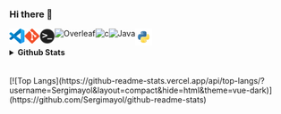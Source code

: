 ### Hi there 👋

<!--
**Sergimayol/Sergimayol** is a ✨ _special_ ✨ repository because its `README.md` (this file) appears on your GitHub profile.

Here are some ideas to get you started:

- 🔭 I’m currently working on ...
- 🌱 I’m currently learning ...
- 👯 I’m looking to collaborate on ...
- 🤔 I’m looking for help with ...
- 💬 Ask me about ...
- 📫 How to reach me: ...
- 😄 Pronouns: ...
- ⚡ Fun fact: ...
-->
<img align="left" alt="Visual Studio Code" width="27px" src="https://raw.githubusercontent.com/github/explore/80688e429a7d4ef2fca1e82350fe8e3517d3494d/topics/visual-studio-code/visual-studio-code.png" />
<img align="left" height="27" src="https://raw.githubusercontent.com/devicons/devicon/master/icons/git/git-original.svg" alt="git">
<img align="left" height="27" src="https://raw.githubusercontent.com/github/explore/80688e429a7d4ef2fca1e82350fe8e3517d3494d/topics/terminal/terminal.png" alt="terminal">
<img align="left" height="27" src="https://pbs.twimg.com/profile_images/551035690234834945/JhdUiOPP.png" alt="Overleaf">
<img align="left" height="27" src="https://external-content.duckduckgo.com/iu/?u=https%3A%2F%2Fimages.vexels.com%2Fmedia%2Fusers%2F3%2F166179%2Fisolated%2Fpreview%2Fb83d6b47a9502dfaf535087627a8bf96-c-programming-language-icon-by-vexels.png&f=1&nofb=1" alt="c">
<img align="left" height="30" src="https://external-content.duckduckgo.com/iu/?u=https%3A%2F%2Fcdn2.iconfinder.com%2Fdata%2Ficons%2Fdesigner-skills%2F128%2Fcode-programming-java-software-develop-command-language-512.png&f=1&nofb=1" alt="Java">
<img align="left" height="30" src="https://raw.githubusercontent.com/github/explore/80688e429a7d4ef2fca1e82350fe8e3517d3494d/topics/python/python.png" alt="python">
<br />
<br />

<details>	
  <summary><b>Github Stats</b></summary>

  <br />
  <img height="180em" src="https://github-readme-stats.vercel.app/api?username=Sergimayol&show_icons=true&theme=vue-dark&hide_border=true&&count_private=true&include_all_commits=true" />
  <img height="180em" src="https://github-readme-stats.vercel.app/api/top-langs/?username=Sergimayol&exclude_repo=KNN-Image-Classification&show_icons=true&hide_border=true&layout=compact&langs_count=8&theme=vue-dark"/>
</details>

<!--
[![Sergimayol's GitHub stats](https://github-readme-stats.vercel.app/api?username=Sergimayol)](https://github.com/anuraghazra/github-readme-stats)
![Sergimayol's GitHub stats](https://github-readme-stats.vercel.app/api?username=Sergimayol&count_private=true)
![Sergimayol's GitHub stats](https://github-readme-stats.vercel.app/api?username=Sergimayol&show_icons=true)
![Sergimayol's GitHub stats](https://github-readme-stats.vercel.app/api?username=Sergimayol&show_icons=true&theme=radical)
-->
<!--
[![Top Langs](https://github-readme-stats.vercel.app/api/top-langs/?username=Sergimayol)](https://github.com/Sergimayol/github-readme-stats)
[![Top Langs](https://github-readme-stats.vercel.app/api/top-langs/?username=Sergimayol&exclude_repo=github-readme-stats,Sergimayol.github.io)](https://github.com/Sergimayol/github-readme-stats)
[![Top Langs](https://github-readme-stats.vercel.app/api/top-langs/?username=Sergimayol&hide=html)](https://github.com/Sergimayol/github-readme-stats)
[![Top Langs](https://github-readme-stats.vercel.app/api/top-langs/?username=Sergimayol&langs_count=8)](https://github.com/Sergimayol/github-readme-stats)
-->
<br />
<br />
[![Top Langs](https://github-readme-stats.vercel.app/api/top-langs/?username=Sergimayol&layout=compact&hide=html&theme=vue-dark)](https://github.com/Sergimayol/github-readme-stats)
